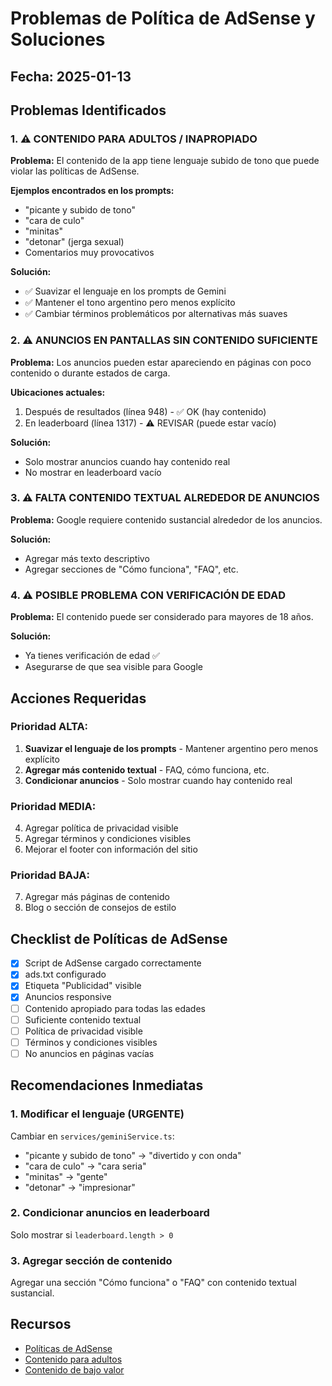 # Problemas de Política de AdSense y Soluciones

## Fecha: 2025-01-13

## Problemas Identificados

### 1. ⚠️ CONTENIDO PARA ADULTOS / INAPROPIADO
**Problema:** El contenido de la app tiene lenguaje subido de tono que puede violar las políticas de AdSense.

**Ejemplos encontrados en los prompts:**
- "picante y subido de tono"
- "cara de culo"
- "minitas"
- "detonar" (jerga sexual)
- Comentarios muy provocativos

**Solución:**
- ✅ Suavizar el lenguaje en los prompts de Gemini
- ✅ Mantener el tono argentino pero menos explícito
- ✅ Cambiar términos problemáticos por alternativas más suaves

### 2. ⚠️ ANUNCIOS EN PANTALLAS SIN CONTENIDO SUFICIENTE
**Problema:** Los anuncios pueden estar apareciendo en páginas con poco contenido o durante estados de carga.

**Ubicaciones actuales:**
1. Después de resultados (línea 948) - ✅ OK (hay contenido)
2. En leaderboard (línea 1317) - ⚠️ REVISAR (puede estar vacío)

**Solución:**
- Solo mostrar anuncios cuando hay contenido real
- No mostrar en leaderboard vacío

### 3. ⚠️ FALTA CONTENIDO TEXTUAL ALREDEDOR DE ANUNCIOS
**Problema:** Google requiere contenido sustancial alrededor de los anuncios.

**Solución:**
- Agregar más texto descriptivo
- Agregar secciones de "Cómo funciona", "FAQ", etc.

### 4. ⚠️ POSIBLE PROBLEMA CON VERIFICACIÓN DE EDAD
**Problema:** El contenido puede ser considerado para mayores de 18 años.

**Solución:**
- Ya tienes verificación de edad ✅
- Asegurarse de que sea visible para Google

## Acciones Requeridas

### Prioridad ALTA:
1. **Suavizar el lenguaje de los prompts** - Mantener argentino pero menos explícito
2. **Agregar más contenido textual** - FAQ, cómo funciona, etc.
3. **Condicionar anuncios** - Solo mostrar cuando hay contenido real

### Prioridad MEDIA:
4. Agregar política de privacidad visible
5. Agregar términos y condiciones visibles
6. Mejorar el footer con información del sitio

### Prioridad BAJA:
7. Agregar más páginas de contenido
8. Blog o sección de consejos de estilo

## Checklist de Políticas de AdSense

- [x] Script de AdSense cargado correctamente
- [x] ads.txt configurado
- [x] Etiqueta "Publicidad" visible
- [x] Anuncios responsive
- [ ] Contenido apropiado para todas las edades
- [ ] Suficiente contenido textual
- [ ] Política de privacidad visible
- [ ] Términos y condiciones visibles
- [ ] No anuncios en páginas vacías

## Recomendaciones Inmediatas

### 1. Modificar el lenguaje (URGENTE)
Cambiar en `services/geminiService.ts`:
- "picante y subido de tono" → "divertido y con onda"
- "cara de culo" → "cara seria"
- "minitas" → "gente"
- "detonar" → "impresionar"

### 2. Condicionar anuncios en leaderboard
Solo mostrar si `leaderboard.length > 0`

### 3. Agregar sección de contenido
Agregar una sección "Cómo funciona" o "FAQ" con contenido textual sustancial.

## Recursos
- [Políticas de AdSense](https://support.google.com/adsense/answer/48182)
- [Contenido para adultos](https://support.google.com/adsense/answer/1348688)
- [Contenido de bajo valor](https://support.google.com/adsense/answer/9335567)

